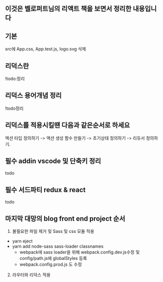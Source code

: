 ## 이것은 벨로퍼트님의 리액트 책을 보면서 정리한 내용입니다

기본
----------
src에 App.css, App.test.js, logo.svg 삭제

리덕스란
-----
!todo:정리

리덕스 용어개념 정리
------
!todo정리

리덕스를 적용시킬땐 다음과 같은순서로 하세요
------
액션 타입 정의하기 -> 액션 생성 함수 만들기 -> 초기상태 정의하기 -> 리듀서 정의하기.


필수 addin vscode 및 단축키 정리
------
todo

필수 서드파티 redux & react
------
todo


마지막 대망의  blog front end project 순서
----------------------------
1. 불필요한 파일 제거 및 Sass 및 css 모듈 적용
 - yarn eject
 - yarn add node-sass sass-loader classnames
    - webpack에 sass loader을 위해 webpack.config.dev.js수정 및 config/path.js에 globalStyles 등록
    - webpack.config.prod.js 도 수정

2. 라우터와 리덕스 적용
